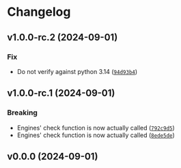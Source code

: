 # Changelog

## v1.0.0-rc.2 (2024-09-01)

### Fix

- Do not verify against python 3.14 ([`94d93b4`](https://github.com/ceceayo/komis/commit/94d93b412f1cceef3fd066c8c119d3926ea904a6))

## v1.0.0-rc.1 (2024-09-01)

### Breaking

- Engines&#39; check function is now actually called ([`792c9d5`](https://github.com/ceceayo/komis/commit/792c9d570f5dae3e3cf7636ac4ee20d019a21746))
- Engines&#39; check function is now actually called ([`8ede5de`](https://github.com/ceceayo/komis/commit/8ede5de42ae77e578fc9a019d4c9658b79113304))

## v0.0.0 (2024-09-01)
